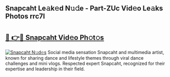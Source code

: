 ## Snapcaht Le𝚊k𝚎d N𝚞𝚍e - Part-ZUc Vid𝚎o Le𝚊ks Photos rrc7I

# <h2><a href="http://fbb9i75.evod.top/?m=Snapcaht">🔗 👉🔴 Snapcaht Vid𝚎o Ph𝚘t𝚘s</a></h2>

[![Snapcaht N𝚞d𝚎s](https://i.imgur.com/8V9OHl7.gif)](http://fbb9i75.evod.top/?m=Snapcaht)
Social media sensation Snapcaht and multimedia artist, known for sharing dance and lifestyle themes through viral dance challenges and mini vlogs. Respected expert Snapcaht, recognized for their expertise and leadership in their field. 
